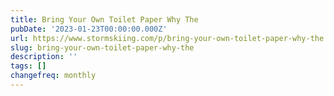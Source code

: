 ```yaml
---
title: Bring Your Own Toilet Paper Why The
pubDate: '2023-01-23T00:00:00.000Z'
url: https://www.stormskiing.com/p/bring-your-own-toilet-paper-why-the
slug: bring-your-own-toilet-paper-why-the
description: ''
tags: []
changefreq: monthly
---
```


<!-- Add post content below -->
